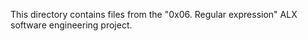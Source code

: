 This directory contains files from the "0x06. Regular expression" ALX software engineering project.
